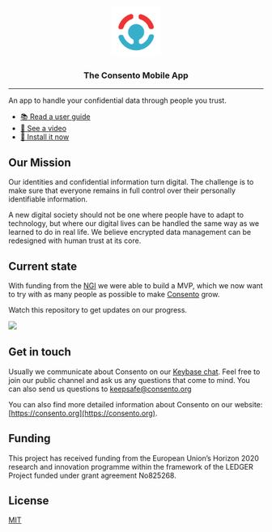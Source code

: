 <p align="center">
  <a href="https://github.com/consento-org/mobile">
    <img width="100" height="100" src="https://raw.githubusercontent.com/consento-org/mobile/master/assets/icon/logo%402x.png" />
  </a>
  <h3 align="center">The Consento Mobile App</h3>
  <hr />
</p>

An app to handle your confidential data through people you trust.

- [📚 Read a user guide](https://docs.google.com/viewer?url=https://raw.githubusercontent.com/consento-org/mobile/master/docs/overview.pdf)
- [🎥 See a video ](https://vimeo.com/387456151)
- [📱 Install it now](https://expo.io/@consento/consento)

## Our Mission
Our identities and confidential information turn digital. The challenge is to make sure that everyone remains in full control over their personally identifiable information.

A new digital society should not be one where people have to adapt to technology, but where our digital lives can be handled the same way as we learned to do in real life.
We believe encrypted data management can be redesigned with human trust at its core.

## Current state

With funding from the [NGI](https://www.ngi.eu/news/2019/06/05/ledger-selects-16-human-centric-projects-working-on-decentralised-technologies-to-enter-its-venture-builder-programme/) we were able to build a MVP, which we now want to try with as many people as possible to make [Consento](https://consento.org/about/) grow.

Watch this repository to get updates on our progress.

<img src="https://user-images.githubusercontent.com/914122/73189488-ce7da880-4167-11ea-9979-aee3f941b1d7.png" width="250" />


## Get in touch 

Usually we communicate about Consento on our [Keybase chat](https://keybase.io/team/consento). Feel free to join our public channel and ask us any questions that come to mind. You can also send us questions to keepsafe@consento.org

You can also find more detailed information about Consento on our website: [https://consento.org](https://consento.org).

## Funding

This project has received funding from the European Union’s Horizon 2020 research and innovation programme within the framework of the LEDGER Project funded under grant agreement No825268.

## License

[MIT](./LICENSE)
